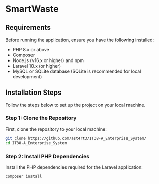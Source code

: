 
# SmartWaste


## Requirements

Before running the application, ensure you have the following installed:

- PHP 8.x or above
- Composer
- Node.js (v16.x or higher) and npm
- Laravel 10.x (or higher)
- MySQL or SQLite database (SQLite is recommended for local development)

## Installation Steps

Follow the steps below to set up the project on your local machine.

### Step 1: Clone the Repository

First, clone the repository to your local machine:

```bash
git clone https://github.com/ast4rt3/IT38-A_Enterprise_System/
cd IT38-A_Enterprise_System
```
### Step 2: Install PHP Dependencies

Install the PHP dependencies required for the Laravel application:
```
composer install
```
